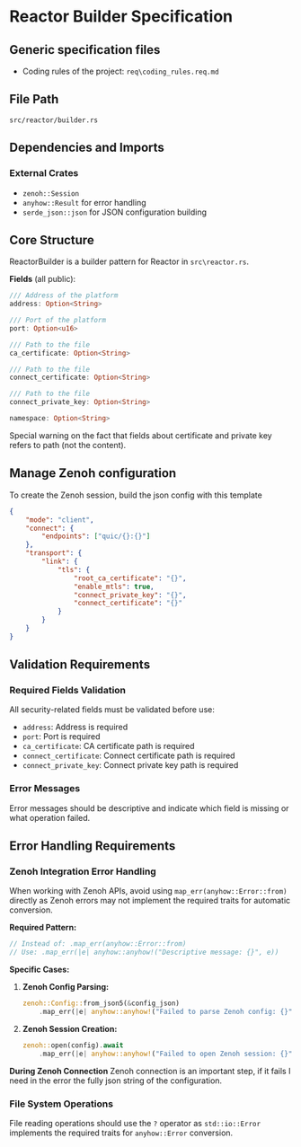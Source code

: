 # Reactor Builder Specification

## Generic specification files
- Coding rules of the project: `req\coding_rules.req.md`

## File Path
`src/reactor/builder.rs`

## Dependencies and Imports

### External Crates
- `zenoh::Session`
- `anyhow::Result` for error handling
- `serde_json::json` for JSON configuration building

## Core Structure

ReactorBuilder is a builder pattern for Reactor in `src\reactor.rs`.

**Fields** (all public):
```rust
/// Address of the platform
address: Option<String>

/// Port of the platform
port: Option<u16>

/// Path to the file
ca_certificate: Option<String>

/// Path to the file
connect_certificate: Option<String>

/// Path to the file
connect_private_key: Option<String>

namespace: Option<String>
```

Special warning on the fact that fields about certificate and private key refers to path (not the content).

## Manage Zenoh configuration

To create the Zenoh session, build the json config with this template

```json
{
    "mode": "client",
    "connect": {
        "endpoints": ["quic/{}:{}"]
    },
    "transport": {
        "link": {
            "tls": {
                "root_ca_certificate": "{}",
                "enable_mtls": true,
                "connect_private_key": "{}",
                "connect_certificate": "{}"
            }
        }
    }
}
```

## Validation Requirements

### Required Fields Validation
All security-related fields must be validated before use:
- `address`: Address is required
- `port`: Port is required  
- `ca_certificate`: CA certificate path is required
- `connect_certificate`: Connect certificate path is required
- `connect_private_key`: Connect private key path is required

### Error Messages
Error messages should be descriptive and indicate which field is missing or what operation failed.

## Error Handling Requirements

### Zenoh Integration Error Handling
When working with Zenoh APIs, avoid using `map_err(anyhow::Error::from)` directly as Zenoh errors may not implement the required traits for automatic conversion.

**Required Pattern:**
```rust
// Instead of: .map_err(anyhow::Error::from)
// Use: .map_err(|e| anyhow::anyhow!("Descriptive message: {}", e))
```

**Specific Cases:**
1. **Zenoh Config Parsing:**
   ```rust
   zenoh::Config::from_json5(&config_json)
       .map_err(|e| anyhow::anyhow!("Failed to parse Zenoh config: {}", e))?
   ```

2. **Zenoh Session Creation:**
   ```rust
   zenoh::open(config).await
       .map_err(|e| anyhow::anyhow!("Failed to open Zenoh session: {}", e))?
   ```

**During Zenoh Connection**
Zenoh connection is an important step, if it fails I need in the error the fully json string of the configuration.

### File System Operations
File reading operations should use the `?` operator as `std::io::Error` implements the required traits for `anyhow::Error` conversion.

